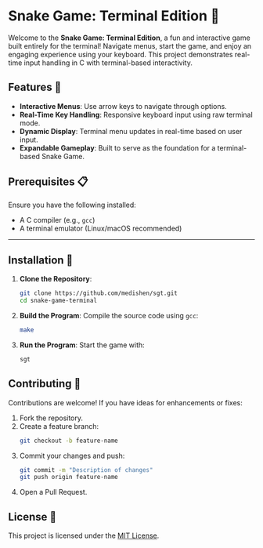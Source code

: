 # Snake Game: Terminal Edition 🐍

Welcome to the **Snake Game: Terminal Edition**, a fun and interactive game built entirely for the terminal! Navigate menus, start the game, and enjoy an engaging experience using your keyboard. This project demonstrates real-time input handling in C with terminal-based interactivity.

## Features 🚀

- **Interactive Menus**: Use arrow keys to navigate through options.
- **Real-Time Key Handling**: Responsive keyboard input using raw terminal mode.
- **Dynamic Display**: Terminal menu updates in real-time based on user input.
- **Expandable Gameplay**: Built to serve as the foundation for a terminal-based Snake Game.

## Prerequisites 📋

Ensure you have the following installed:

- A C compiler (e.g., `gcc`)
- A terminal emulator (Linux/macOS recommended)

---

## Installation 💾

1. **Clone the Repository**:

   ```bash
   git clone https://github.com/medishen/sgt.git
   cd snake-game-terminal
   ```

2. **Build the Program**:
   Compile the source code using `gcc`:

   ```bash
   make
   ```

3. **Run the Program**:
   Start the game with:
   ```bash
   sgt
   ```

## Contributing 🤝

Contributions are welcome! If you have ideas for enhancements or fixes:

1. Fork the repository.
2. Create a feature branch:
   ```bash
   git checkout -b feature-name
   ```
3. Commit your changes and push:
   ```bash
   git commit -m "Description of changes"
   git push origin feature-name
   ```
4. Open a Pull Request.

## License 📜

This project is licensed under the [MIT License](LICENSE).
